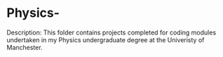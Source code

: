 # Physics-

Description: This folder contains projects completed for coding modules undertaken in my Physics undergraduate degree at the Univeristy of Manchester.

